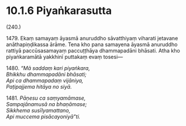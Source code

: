 

# 10.1.6 Piyaṅkarasutta




(240.)

1479\. Ekaṃ samayaṃ āyasmā anuruddho sāvatthiyaṃ viharati jetavane anāthapiṇḍikassa ārāme. Tena kho pana samayena āyasmā anuruddho rattiyā paccūsasamayaṃ paccuṭṭhāya dhammapadāni bhāsati. Atha kho piyaṅkaramātā yakkhinī puttakaṃ evaṃ tosesi—

1480\. _“Mā saddaṃ kari piyaṅkara,_  
_Bhikkhu dhammapadāni bhāsati;_  
_Api ca dhammapadaṃ vijāniya,_  
_Paṭipajjema hitāya no siyā._  


1481\. _Pāṇesu ca saṃyamāmase,_  
_Sampajānamusā na bhaṇāmase;_  
_Sikkhema susīlyamattano,_  
_Api muccema pisācayoniyā”ti._  




